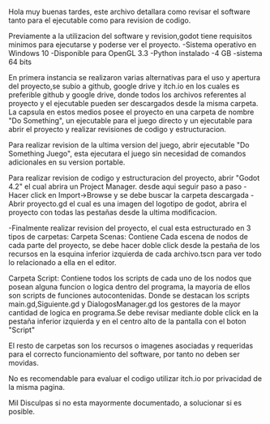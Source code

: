Hola muy buenas tardes, este archivo detallara como revisar el software 
tanto para el ejecutable como para revision de codigo.

Previamente a la utilizacion del software y revision,godot tiene requisitos
minimos para ejecutarse y poderse ver el proyecto.
-Sistema operativo en Windows 10
-Disponible para OpenGL 3.3
-Python instalado
-4 GB
-sistema 64 bits

En primera instancia se realizaron varias alternativas para el uso y apertura
del proyecto,se subio a github, google drive y itch.io en los 
cuales es preferible github y google drive, donde todos los archivos
referentes al proyecto y el ejecutable pueden ser descargados desde la
misma carpeta. La capsula en estos medios posee el proyecto en una 
carpeta de nombre "Do Something", un ejecutable para el juego directo y 
un ejecutable para abrir el proyecto y realizar revisiones de codigo y
estructuracion.

Para realizar revision de la ultima version del juego, abrir ejecutable
"Do Something Juego", esta ejecutara el juego sin necesidad de comandos
adicionales en su version portable.

Para realizar revision de codigo y estructuracion del proyecto, abrir
"Godot 4.2" el cual abrira un Project Manager. desde aqui seguir paso a paso
-Hacer click en Import->Browse y se debe buscar la carpeta descargada
-Abrir proyecto.gd el cual es una imagen del logotipo de godot, abrira 
el proyecto con todas las pestañas desde la ultima modificacion.

-Finalmente realizar revision del proyecto, el cual esta estructurado en
3 tipos de carpetas:
Carpeta Scenas: Contiene Cada escena de nodos de cada parte del proyecto,
se debe hacer doble click desde la pestaña de los recursos en la esquina
inferior izquierda de cada archivo.tscn para ver todo lo relacionado a 
ella en el editor.

Carpeta Script: Contiene todos los scripts de cada uno de los nodos que
posean alguna funcion o logica dentro del programa, la mayoria de ellos
son scripts de funciones autocontenidas. Donde se destacan los scripts
main.gd,Siguiente.gd y DialogosManager.gd los gestores de la mayor cantidad
de logica en programa.Se debe revisar mediante doble click en la pestaña
inferior izquierda y en el centro alto de la pantalla con el boton "Script"

El resto de carpetas son los recursos o imagenes asociadas y requeridas
para el correcto funcionamiento del software, por tanto no deben ser
movidas.


No es recomendable para evaluar el codigo utilizar itch.io
por privacidad de la misma pagina. 

Mil Disculpas si no esta mayormente documentado, a solucionar si es posible.
